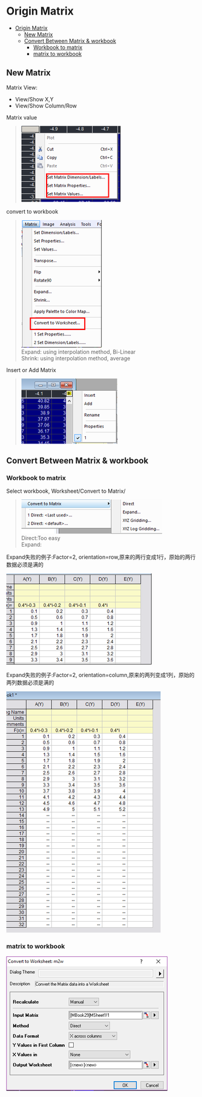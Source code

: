 # Origin Matrix

<!-- TOC -->

- [Origin Matrix](#origin-matrix)
    - [New Matrix](#new-matrix)
    - [Convert Between Matrix & workbook](#convert-between-matrix--workbook)
        - [Workbook to matrix](#workbook-to-matrix)
        - [matrix to workbook](#matrix-to-workbook)

<!-- /TOC -->

## New Matrix

Matrix View:
- View/Show X,Y
- View/Show Column/Row

Matrix value
> ![](res/matrix01.png)

convert to workbook
> ![](res/matrix02.png)  
> Expand: using interpolation method, Bi-Linear  
> Shrink: using interpolation method, average  

Insert or Add Matrix
> ![](res/matrix03.png)

## Convert Between Matrix & workbook

### Workbook to matrix

Select workbook, Worksheet/Convert to Matrix/
> ![](res/matrix04.png)  
> Direct:Too easy  
> Expand:  

Expand失败的例子:Factor=2, orientation=row,原来的两行变成1行，原始的两行数据必须是满的

![](res/matrix05.png)

Expand失败的例子:Factor=2, orientation=column,原来的两列变成1列，原始的两列数据必须是满的

![](res/matrix06.png)

### matrix to workbook

![](res/matrix07.png)
